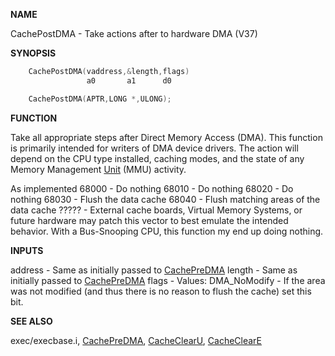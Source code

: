
**NAME**

CachePostDMA - Take actions after to hardware DMA  (V37)

**SYNOPSIS**

```c
    CachePostDMA(vaddress,&length,flags)
                 a0       a1      d0

    CachePostDMA(APTR,LONG *,ULONG);

```
**FUNCTION**

Take all appropriate steps after Direct Memory Access (DMA).  This
function is primarily intended for writers of DMA device drivers.  The
action will depend on the CPU type installed, caching modes, and the
state of any Memory Management [Unit](_0087.md) (MMU) activity.

As implemented
68000 - Do nothing
68010 - Do nothing
68020 - Do nothing
68030 - Flush the data cache
68040 - Flush matching areas of the data cache
????? - External cache boards, Virtual Memory Systems, or
future hardware may patch this vector to best emulate
the intended behavior.
With a Bus-Snooping CPU, this function my end up
doing nothing.

**INPUTS**

address - Same as initially passed to [CachePreDMA](CachePreDMA.md)
length  - Same as initially passed to [CachePreDMA](CachePreDMA.md)
flags   - Values:
DMA_NoModify - If the area was not modified (and
thus there is no reason to flush the cache) set
this bit.

**SEE ALSO**

exec/execbase.i, [CachePreDMA](CachePreDMA.md), [CacheClearU](CacheClearU.md), [CacheClearE](CacheClearE.md)
